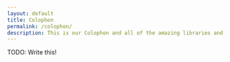 ```yaml
---
layout: default
title: Colophon
permalink: /colophon/
description: This is our Colophon and all of the amazing libraries and project who inspired us.
---
```


TODO: Write this!
